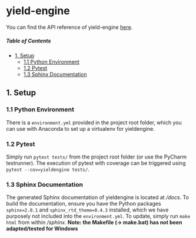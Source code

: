# yield-engine

You can find the API reference of yield-engine [here](https://git.sourceai.io/pages/schneider-joerg/yield-engine/).

##### Table of Contents  

<!-- TOC depthFrom:2 -->

- [1. Setup](#1-setup)
    - [1.1 Python Environment](#11-python-environment)
    - [1.2 Pytest](#12-pytest)
    - [1.3 Sphinx Documentation](#13-sphinx-documentation)

## 1. Setup
### 1.1 Python Environment
There is a `environment.yml` provided in the project root folder, which you can use with Anaconda to set up a virtualenv for yieldengine.
### 1.2 Pytest
Simply run `pytest tests/` from the project root folder (or use the PyCharm testrunner). The execution of pytest with coverage can be triggered using `pytest --cov=yieldengine tests/`.
### 1.3 Sphinx Documentation
The generated Sphinx documentation of yieldengine is located at _/docs_. To build the documentation, ensure you have the Python packages `sphinx=2.0.1` and `sphinx_rtd_theme=0.4.3` installed, which we have purposely not included into the `environment.yml`. To update, simply run `make html` from within _/sphinx_. **Note: the Makefile (-> make.bat) has not been adapted/tested for Windows**

